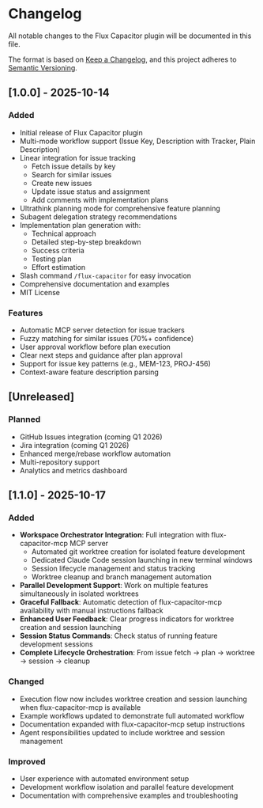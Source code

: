 # Changelog

All notable changes to the Flux Capacitor plugin will be documented in this file.

The format is based on [Keep a Changelog](https://keepachangelog.com/en/1.0.0/),
and this project adheres to [Semantic Versioning](https://semver.org/spec/v2.0.0.html).

## [1.0.0] - 2025-10-14

### Added
- Initial release of Flux Capacitor plugin
- Multi-mode workflow support (Issue Key, Description with Tracker, Plain Description)
- Linear integration for issue tracking
  - Fetch issue details by key
  - Search for similar issues
  - Create new issues
  - Update issue status and assignment
  - Add comments with implementation plans
- Ultrathink planning mode for comprehensive feature planning
- Subagent delegation strategy recommendations
- Implementation plan generation with:
  - Technical approach
  - Detailed step-by-step breakdown
  - Success criteria
  - Testing plan
  - Effort estimation
- Slash command `/flux-capacitor` for easy invocation
- Comprehensive documentation and examples
- MIT License

### Features
- Automatic MCP server detection for issue trackers
- Fuzzy matching for similar issues (70%+ confidence)
- User approval workflow before plan execution
- Clear next steps and guidance after plan approval
- Support for issue key patterns (e.g., MEM-123, PROJ-456)
- Context-aware feature description parsing

## [Unreleased]

### Planned
- GitHub Issues integration (coming Q1 2026)
- Jira integration (coming Q1 2026)
- Enhanced merge/rebase workflow automation
- Multi-repository support
- Analytics and metrics dashboard

## [1.1.0] - 2025-10-17

### Added
- **Workspace Orchestrator Integration**: Full integration with flux-capacitor-mcp MCP server
  - Automated git worktree creation for isolated feature development
  - Dedicated Claude Code session launching in new terminal windows
  - Session lifecycle management and status tracking
  - Worktree cleanup and branch management automation
- **Parallel Development Support**: Work on multiple features simultaneously in isolated worktrees
- **Graceful Fallback**: Automatic detection of flux-capacitor-mcp availability with manual instructions fallback
- **Enhanced User Feedback**: Clear progress indicators for worktree creation and session launching
- **Session Status Commands**: Check status of running feature development sessions
- **Complete Lifecycle Orchestration**: From issue fetch → plan → worktree → session → cleanup

### Changed
- Execution flow now includes worktree creation and session launching when flux-capacitor-mcp is available
- Example workflows updated to demonstrate full automated workflow
- Documentation expanded with flux-capacitor-mcp setup instructions
- Agent responsibilities updated to include worktree and session management

### Improved
- User experience with automated environment setup
- Development workflow isolation and parallel feature development
- Documentation with comprehensive examples and troubleshooting
